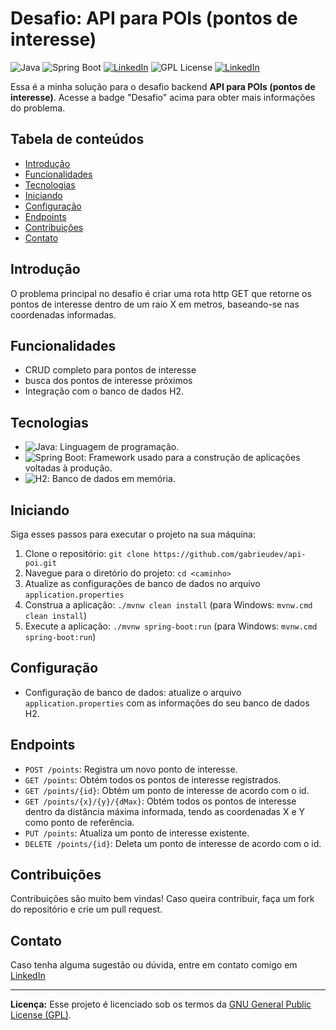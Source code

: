 # Desafio: API para POIs (pontos de interesse)

![Java](https://img.shields.io/badge/Java-8%2B-orange) ![Spring Boot](https://img.shields.io/badge/Spring%20Boot-3-green) [![LinkedIn](https://img.shields.io/badge/Connect%20on-LinkedIn-blue)](https://www.linkedin.com/in/joão-santos-1115a5304/)
![GPL License](https://img.shields.io/badge/License-GPL-blue) [![LinkedIn](https://img.shields.io/badge/Connect%20on-Desafio-purple)](https://github.com/backend-br/desafios/blob/master/points-of-interest/PROBLEM.md)

Essa é a minha solução para o desafio backend **API para POIs (pontos de interesse)**. Acesse a badge "Desafio" acima para obter mais informações do problema.  

## Tabela de conteúdos

- [Introdução](#introdução)
- [Funcionalidades](#funcionalidades)
- [Tecnologias](#tecnologias)
- [Iniciando](#iniciando)
- [Configuração](#configuração)
- [Endpoints](#endpoints)
- [Contribuições](#contribuições)
- [Contato](#contato)

## Introdução

O problema principal no desafio é criar uma rota http GET que retorne os pontos de interesse dentro de um raio X em metros, baseando-se nas coordenadas informadas.

## Funcionalidades

- CRUD completo para pontos de interesse
- busca dos pontos de interesse próximos
- Integração com o banco de dados H2.

## Tecnologias

- ![Java](https://img.shields.io/badge/Java-8%2B-orange): Linguagem de programação.
- ![Spring Boot](https://img.shields.io/badge/Spring%20Boot-3-green): Framework usado para a construção de aplicações voltadas à produção.
- ![H2](https://img.shields.io/badge/H2-Database-blue): Banco de dados em memória.

## Iniciando

Siga esses passos para executar o projeto na sua máquina:

1. Clone o repositório: `git clone https://github.com/gabrieudev/api-poi.git`
2. Navegue para o diretório do projeto: `cd <caminho>`
3. Atualize as configurações de banco de dados no arquivo `application.properties`
4. Construa a aplicação: `./mvnw clean install` (para Windows: `mvnw.cmd clean install`)
5. Execute a aplicação: `./mvnw spring-boot:run` (para Windows: `mvnw.cmd spring-boot:run`)

## Configuração

- Configuração de banco de dados: atualize o arquivo `application.properties` com as informações do seu banco de dados H2.

## Endpoints

- `POST /points`: Registra um novo ponto de interesse.
- `GET /points`: Obtém todos os pontos de interesse registrados.
- `GET /points/{id}`: Obtém um ponto de interesse de acordo com o id.
- `GET /points/{x}/{y}/{dMax}`: Obtém todos os pontos de interesse dentro da distância máxima informada, tendo as coordenadas X e Y como ponto de referência.
- `PUT /points`: Atualiza um ponto de interesse existente.
- `DELETE /points/{id}`: Deleta um ponto de interesse de acordo com o id.

## Contribuições

Contribuições são muito bem vindas! Caso queira contribuir, faça um fork do repositório e crie um pull request.

## Contato

Caso tenha alguma sugestão ou dúvida, entre em contato comigo em [LinkedIn](https://www.linkedin.com/in/joão-santos-1115a5304/)

---

**Licença:** Esse projeto é licenciado sob os termos da [GNU General Public License (GPL)](LICENSE).
